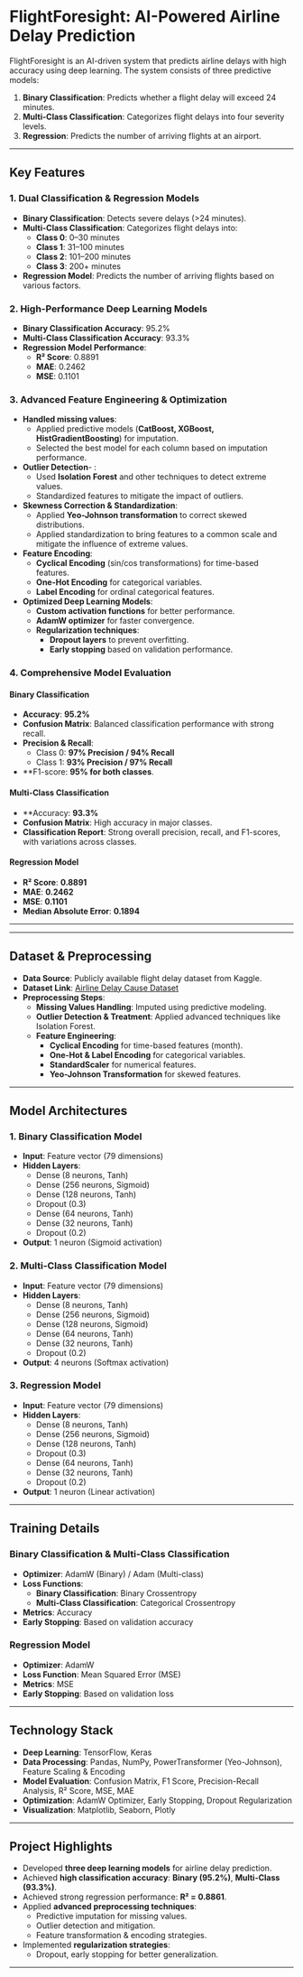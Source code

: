 # FlightForesight: AI-Powered Airline Delay Prediction

FlightForesight is an AI-driven system that predicts airline delays with high accuracy using deep learning. The system consists of three predictive models:

1. **Binary Classification**: Predicts whether a flight delay will exceed 24 minutes.
2. **Multi-Class Classification**: Categorizes flight delays into four severity levels.
3. **Regression**: Predicts the number of arriving flights at an airport.

---

## Key Features

### 1. Dual Classification & Regression Models
- **Binary Classification**: Detects severe delays (>24 minutes).
- **Multi-Class Classification**: Categorizes flight delays into:
  - **Class 0**: 0–30 minutes
  - **Class 1**: 31–100 minutes
  - **Class 2**: 101–200 minutes
  - **Class 3**: 200+ minutes
- **Regression Model**: Predicts the number of arriving flights based on various factors.

### 2. High-Performance Deep Learning Models
- **Binary Classification Accuracy**: 95.2%
- **Multi-Class Classification Accuracy**: 93.3%
- **Regression Model Performance**:
  - **R² Score**: 0.8891
  - **MAE**: 0.2462
  - **MSE**: 0.1101

### 3. Advanced Feature Engineering & Optimization
- **Handled missing values**:
  - Applied predictive models (**CatBoost, XGBoost, HistGradientBoosting**) for imputation.
  - Selected the best model for each column based on imputation performance.
- **Outlier Detection**- :
  - Used **Isolation Forest** and other techniques to detect extreme values.
  - Standardized features to mitigate the impact of outliers.
- **Skewness Correction & Standardization**:
  - Applied **Yeo-Johnson transformation** to correct skewed distributions.
  - Applied standardization to bring features to a common scale and mitigate the influence of extreme values.
- **Feature Encoding**:
  - **Cyclical Encoding** (sin/cos transformations) for time-based features.
  - **One-Hot Encoding** for categorical variables.
  - **Label Encoding** for ordinal categorical features.
- **Optimized Deep Learning Models**:
  - **Custom activation functions** for better performance.
  - **AdamW optimizer** for faster convergence.
  - **Regularization techniques**:
    - **Dropout layers** to prevent overfitting.
    - **Early stopping** based on validation performance.

### 4. Comprehensive Model Evaluation
#### **Binary Classification**
- **Accuracy**: **95.2%**
- **Confusion Matrix**: Balanced classification performance with strong recall.
- **Precision & Recall**:
  - Class 0: **97% Precision / 94% Recall**
  - Class 1: **93% Precision / 97% Recall**
- **F1-score: **95% for both classes**.

#### **Multi-Class Classification**
- **Accuracy: **93.3%**
- **Confusion Matrix**: High accuracy in major classes.
- **Classification Report**: Strong overall precision, recall, and F1-scores, with variations across classes.

#### **Regression Model**
- **R² Score**: **0.8891**
- **MAE**: **0.2462**
- **MSE**: **0.1101**
- **Median Absolute Error**: **0.1894**

---

---

## Dataset & Preprocessing

- **Data Source**: Publicly available flight delay dataset from Kaggle.
- **Dataset Link**: [Airline Delay Cause Dataset](https://www.kaggle.com/datasets/ramyhafez/airline-delay-cause)
- **Preprocessing Steps**:
  - **Missing Values Handling**: Imputed using predictive modeling.
  - **Outlier Detection & Treatment**: Applied advanced techniques like Isolation Forest.
  - **Feature Engineering**:
    - **Cyclical Encoding** for time-based features (month).
    - **One-Hot & Label Encoding** for categorical variables.
    - **StandardScaler** for numerical features.
    - **Yeo-Johnson Transformation** for skewed features.

---

## Model Architectures

### 1. Binary Classification Model
- **Input**: Feature vector (79 dimensions)
- **Hidden Layers**:
  - Dense (8 neurons, Tanh)
  - Dense (256 neurons, Sigmoid)
  - Dense (128 neurons, Tanh)
  - Dropout (0.3)
  - Dense (64 neurons, Tanh)
  - Dense (32 neurons, Tanh)
  - Dropout (0.2)
- **Output**: 1 neuron (Sigmoid activation)

### 2. Multi-Class Classification Model
- **Input**: Feature vector (79 dimensions)
- **Hidden Layers**:
  - Dense (8 neurons, Tanh)
  - Dense (256 neurons, Sigmoid)
  - Dense (128 neurons, Sigmoid)
  - Dense (64 neurons, Tanh)
  - Dense (32 neurons, Tanh)
  - Dropout (0.2)
- **Output**: 4 neurons (Softmax activation)

### 3. Regression Model
- **Input**: Feature vector (79 dimensions)
- **Hidden Layers**:
  - Dense (8 neurons, Tanh)
  - Dense (256 neurons, Sigmoid)
  - Dense (128 neurons, Tanh)
  - Dropout (0.3)
  - Dense (64 neurons, Tanh)
  - Dense (32 neurons, Tanh)
  - Dropout (0.2)
- **Output**: 1 neuron (Linear activation)

---

## Training Details

### Binary Classification & Multi-Class Classification
- **Optimizer**: AdamW (Binary) / Adam (Multi-class)
- **Loss Functions**:
  - **Binary Classification**: Binary Crossentropy
  - **Multi-Class Classification**: Categorical Crossentropy
- **Metrics**: Accuracy
- **Early Stopping**: Based on validation accuracy

### Regression Model
- **Optimizer**: AdamW
- **Loss Function**: Mean Squared Error (MSE)
- **Metrics**: MSE
- **Early Stopping**: Based on validation loss

---

## Technology Stack

- **Deep Learning**: TensorFlow, Keras
- **Data Processing**: Pandas, NumPy, PowerTransformer (Yeo-Johnson), Feature Scaling & Encoding
- **Model Evaluation**: Confusion Matrix, F1 Score, Precision-Recall Analysis, R² Score, MSE, MAE
- **Optimization**: AdamW Optimizer, Early Stopping, Dropout Regularization
- **Visualization**: Matplotlib, Seaborn, Plotly

---

## Project Highlights

- Developed **three deep learning models** for airline delay prediction.  
- Achieved **high classification accuracy**: **Binary (95.2%)**, **Multi-Class (93.3%)**.  
- Achieved strong regression performance: **R² = 0.8861**.  
- Applied **advanced preprocessing techniques**:
  - Predictive imputation for missing values.
  - Outlier detection and mitigation.
  - Feature transformation & encoding strategies.
- Implemented **regularization strategies**:
  - Dropout, early stopping for better generalization.


---

